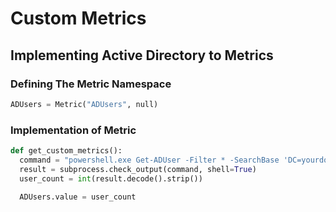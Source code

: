 # Custom Metrics

## Implementing Active Directory to Metrics

### Defining The Metric Namespace
```python
ADUsers = Metric("ADUsers", null)
```

### Implementation of Metric
```python
def get_custom_metrics():
  command = "powershell.exe Get-ADUser -Filter * -SearchBase 'DC=yourdomain,DC=com' | Measure-Object | Select-Object -ExpandProperty Count"
  result = subprocess.check_output(command, shell=True)
  user_count = int(result.decode().strip())

  ADUsers.value = user_count
```
